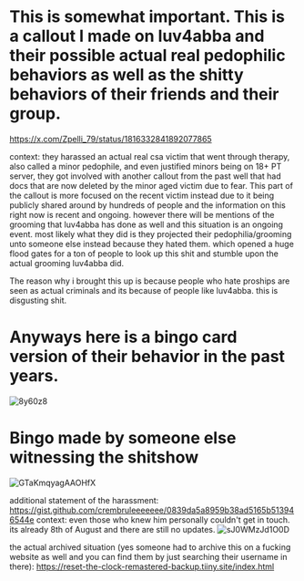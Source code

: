# This is somewhat important. This is a callout I made on luv4abba and their possible actual real pedophilic behaviors as well as the shitty behaviors of their friends and their group.
https://x.com/Zpelli_79/status/1816332841892077865

context: they harassed an actual real csa victim that went through therapy, also called a minor pedophile, and even justified minors being on 18+ PT server, they got involved with another callout from the past well that had docs that are now deleted by the minor aged victim due to fear. This part of the callout is more focused on the recent victim instead due to it being publicly shared around by hundreds of people and the information on this right now is recent and ongoing. however there will be mentions of the grooming that luv4abba has done as well and this situation is an ongoing event. most likely what they did is they projected their pedophilia/grooming unto someone else instead because they hated them. which opened a huge flood gates for a ton of people to look up this shit and stumble upon the actual grooming luv4abba did.

The reason why i brought this up is because people who hate proships are seen as actual criminals and its because of people like luv4abba. this is disgusting shit.

# Anyways here is a bingo card version of their behavior in the past years.
![8y60z8](https://github.com/user-attachments/assets/7a64cf21-04d1-434c-813e-d5cd94bee9ce)

# Bingo made by someone else witnessing the shitshow
![GTaKmqyagAAOHfX](https://github.com/user-attachments/assets/d94148bd-4922-4423-b24e-b4c1c326f5f6)

additional statement of the harassment: https://gist.github.com/crembruleeeeeee/0839da5a8959b38ad5165b513946544e
context: even those who knew him personally couldn't get in touch. its already 8th of August and there are still no updates.
![sJ0WMzJd1O0D](https://github.com/user-attachments/assets/b9ad27da-14a4-48ca-b8a0-79c5e1d7a8ef)

the actual archived situation (yes someone had to archive this on a fucking website as well and you can find them by just searching their username in there): https://reset-the-clock-remastered-backup.tiiny.site/index.html
